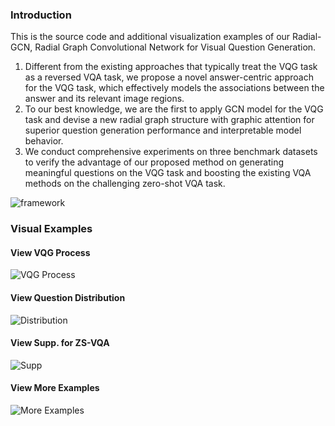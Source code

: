 ### Introduction

This is the source code and additional visualization examples of our Radial-GCN, Radial Graph Convolutional Network for Visual Question Generation.

1) Different from the existing approaches that typically treat the VQG task as a reversed VQA task, we propose a novel answer-centric approach for the VQG task, which effectively models the associations between the answer and its relevant image regions.
2)  To our best knowledge, we are the first to apply GCN model for the VQG task and devise a new radial graph structure with graphic attention for superior question generation performance and interpretable model behavior. 
3)  We conduct comprehensive experiments on three benchmark datasets to verify the advantage of our proposed method on generating meaningful questions on the VQG task and boosting the existing VQA methods on the challenging zero-shot VQA task.

![framework](https://github.com/submitwithanonymous/ICCV2019/tree/master/fig/framework_new_.png)


### Visual Examples
#### View VQG Process  
![VQG Process](https://github.com/submitwithanonymous/ICCV2019/tree/master/fig/visual_new3.png)

#### View Question Distribution
![Distribution](https://github.com/submitwithanonymous/ICCV2019/tree/master/fig/tsne_vis.png)

#### View Supp. for ZS-VQA
![Supp](https://github.com/submitwithanonymous/ICCV2019/tree/master/fig/supp_q.png)

#### View More Examples
![More Examples](https://github.com/submitwithanonymous/ICCV2019/tree/master/fig/visual.png)
